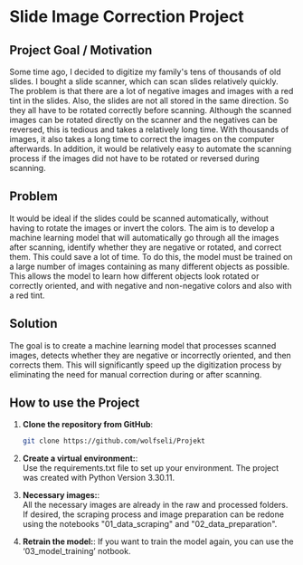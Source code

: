 # Slide Image Correction Project

## Project Goal / Motivation
Some time ago, I decided to digitize my family's tens of thousands of old slides. I bought a slide scanner, which can scan slides relatively quickly. The problem is that there are a lot of negative images and images with a red tint in the slides. Also, the slides are not all stored in the same direction. So they all have to be rotated correctly before scanning. Although the scanned images can be rotated directly on the scanner and the negatives can be reversed, this is tedious and takes a relatively long time. With thousands of images, it also takes a long time to correct the images on the computer afterwards. In addition, it would be relatively easy to automate the scanning process if the images did not have to be rotated or reversed during scanning.

## Problem
It would be ideal if the slides could be scanned automatically, without having to rotate the images or invert the colors. The aim is to develop a machine learning model that will automatically go through all the images after scanning, identify whether they are negative or rotated, and correct them. This could save a lot of time. To do this, the model must be trained on a large number of images containing as many different objects as possible. This allows the model to learn how different objects look rotated or correctly oriented, and with negative and non-negative colors and also with a red tint. 

## Solution
The goal is to create a machine learning model that processes scanned images, detects whether they are negative or incorrectly oriented, and then corrects them. This will significantly speed up the digitization process by eliminating the need for manual correction during or after scanning.

## How to use the Project
1. **Clone the repository from GitHub**:
   ```sh
   git clone https://github.com/wolfseli/Projekt

2. **Create a virtual environment:**:  
Use the requirements.txt file to set up your environment. 
The project was created with Python Version 3.30.11.

3. **Necessary images:**:  
All the necessary images are already in the raw and processed folders. If desired, the scraping process and image preparation can be redone using the notebooks "01_data_scraping" and "02_data_preparation".

4. **Retrain the model:**: 
If you want to train the model again, you can use the ‘03_model_training’ notbook.
